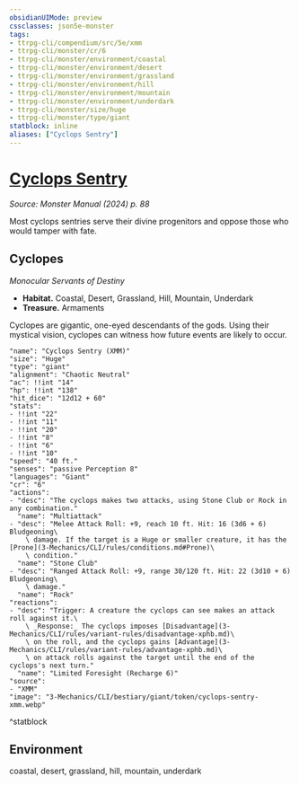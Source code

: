 ```yaml
---
obsidianUIMode: preview
cssclasses: json5e-monster
tags:
- ttrpg-cli/compendium/src/5e/xmm
- ttrpg-cli/monster/cr/6
- ttrpg-cli/monster/environment/coastal
- ttrpg-cli/monster/environment/desert
- ttrpg-cli/monster/environment/grassland
- ttrpg-cli/monster/environment/hill
- ttrpg-cli/monster/environment/mountain
- ttrpg-cli/monster/environment/underdark
- ttrpg-cli/monster/size/huge
- ttrpg-cli/monster/type/giant
statblock: inline
aliases: ["Cyclops Sentry"]
---
```

# [Cyclops Sentry](3-Mechanics\CLI\bestiary\giant/cyclops-sentry-xmm.md)
*Source: Monster Manual (2024) p. 88*  

Most cyclops sentries serve their divine progenitors and oppose those who would tamper with fate.

## Cyclopes

*Monocular Servants of Destiny*

- **Habitat.** Coastal, Desert, Grassland, Hill, Mountain, Underdark  
- **Treasure.** Armaments  

Cyclopes are gigantic, one-eyed descendants of the gods. Using their mystical vision, cyclopes can witness how future events are likely to occur.

```statblock
"name": "Cyclops Sentry (XMM)"
"size": "Huge"
"type": "giant"
"alignment": "Chaotic Neutral"
"ac": !!int "14"
"hp": !!int "138"
"hit_dice": "12d12 + 60"
"stats":
- !!int "22"
- !!int "11"
- !!int "20"
- !!int "8"
- !!int "6"
- !!int "10"
"speed": "40 ft."
"senses": "passive Perception 8"
"languages": "Giant"
"cr": "6"
"actions":
- "desc": "The cyclops makes two attacks, using Stone Club or Rock in any combination."
  "name": "Multiattack"
- "desc": "Melee Attack Roll: +9, reach 10 ft. Hit: 16 (3d6 + 6) Bludgeoning\
    \ damage. If the target is a Huge or smaller creature, it has the [Prone](3-Mechanics/CLI/rules/conditions.md#Prone)\
    \ condition."
  "name": "Stone Club"
- "desc": "Ranged Attack Roll: +9, range 30/120 ft. Hit: 22 (3d10 + 6) Bludgeoning\
    \ damage."
  "name": "Rock"
"reactions":
- "desc": "Trigger: A creature the cyclops can see makes an attack roll against it.\
    \ _Response:_ The cyclops imposes [Disadvantage](3-Mechanics/CLI/rules/variant-rules/disadvantage-xphb.md)\
    \ on the roll, and the cyclops gains [Advantage](3-Mechanics/CLI/rules/variant-rules/advantage-xphb.md)\
    \ on attack rolls against the target until the end of the cyclops's next turn."
  "name": "Limited Foresight (Recharge 6)"
"source":
- "XMM"
"image": "3-Mechanics/CLI/bestiary/giant/token/cyclops-sentry-xmm.webp"
```
^statblock

## Environment

coastal, desert, grassland, hill, mountain, underdark